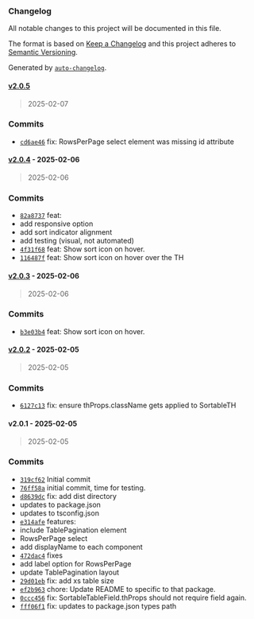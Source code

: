 ### Changelog

All notable changes to this project will be documented in this file.

The format is based on [Keep a Changelog](https://keepachangelog.com/en/1.0.0/)
and this project adheres to [Semantic Versioning](https://semver.org/spec/v2.0.0.html).

Generated by [`auto-changelog`](https://github.com/CookPete/auto-changelog).

#### [v2.0.5](https://github.com/ChumsInc/sortable-tables/compare/v2.0.4...v2.0.5)

> 2025-02-07




### Commits

- [`cd6ae46`](https://github.com/ChumsInc/sortable-tables/commit/cd6ae4690642081d649933f3a6828f180db50cc3)  fix: RowsPerPage select element was missing id attribute

#### [v2.0.4](https://github.com/ChumsInc/sortable-tables/compare/v2.0.3...v2.0.4) - 2025-02-06

> 2025-02-06




### Commits

- [`82a8737`](https://github.com/ChumsInc/sortable-tables/commit/82a87377d0a63ae4ea4826a7842640c3efc19d6c)  feat:
- add responsive option
- add sort indicator alignment
- add testing (visual, not automated)
- [`4f31f68`](https://github.com/ChumsInc/sortable-tables/commit/4f31f68f59875bfde20e7a3bf828b0e41c91bba0)  feat: Show sort icon on hover.
- [`116487f`](https://github.com/ChumsInc/sortable-tables/commit/116487f5edd46c47eedc721c6feb2b71e92c189c)  feat: Show sort icon on hover over the TH

#### [v2.0.3](https://github.com/ChumsInc/sortable-tables/compare/v2.0.2...v2.0.3) - 2025-02-06

> 2025-02-06




### Commits

- [`b3e03b4`](https://github.com/ChumsInc/sortable-tables/commit/b3e03b4887b87c7cf744be4fda396cb2f41d7e1d)  feat: Show sort icon on hover.

#### [v2.0.2](https://github.com/ChumsInc/sortable-tables/compare/v2.0.1...v2.0.2) - 2025-02-05

> 2025-02-05




### Commits

- [`6127c13`](https://github.com/ChumsInc/sortable-tables/commit/6127c13ef9c987b28e64c6883ea3c2e12026c9ff)  fix: ensure thProps.className gets applied to SortableTH

#### v2.0.1 - 2025-02-05

> 2025-02-05




### Commits

- [`319cf62`](https://github.com/ChumsInc/sortable-tables/commit/319cf620ace584d7a1a5962879d007da898c0905)  Initial commit
- [`76ff58a`](https://github.com/ChumsInc/sortable-tables/commit/76ff58a7005dfea279dbdbb04303b3fca65bcc22)  initial commit, time for testing.
- [`d8639dc`](https://github.com/ChumsInc/sortable-tables/commit/d8639dc51c0373a1123b5e5b751caa89f2873b6a)  fix: add dist directory
- updates to package.json
- updates to tsconfig.json
- [`e314afe`](https://github.com/ChumsInc/sortable-tables/commit/e314afefd0bb93f493867daca924bcba4992e78e)  features:
- include TablePagination element
- RowsPerPage select
- add displayName to each component
- [`472dac4`](https://github.com/ChumsInc/sortable-tables/commit/472dac4f942d729db8cabccfd15d50acf0ec9d90)  fixes
- add label option for RowsPerPage
- update TablePagination layout
- [`29d01eb`](https://github.com/ChumsInc/sortable-tables/commit/29d01eb21114a805c75e64838497c8f309676879)  fix: add xs table size
- [`ef2b963`](https://github.com/ChumsInc/sortable-tables/commit/ef2b963564efd036d052acde54e471d4319aa46e)  chore: Update README to specific to that package.
- [`0ccc456`](https://github.com/ChumsInc/sortable-tables/commit/0ccc45653e666a4638b7f9ad7e566618c97d9a52)  fix: SortableTableField.thProps should not require field again.
- [`fff06f1`](https://github.com/ChumsInc/sortable-tables/commit/fff06f1b1646c529e834d41fcdfea7dad1373fbd)  fix: updates to package.json types path

